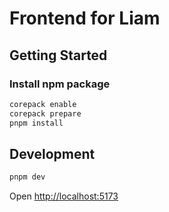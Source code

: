 # Frontend for Liam

## Getting Started

### Install npm package

```sh
corepack enable
corepack prepare
pnpm install
```

## Development

```sh
pnpm dev
```

Open [http://localhost:5173](http://localhost:5173)
